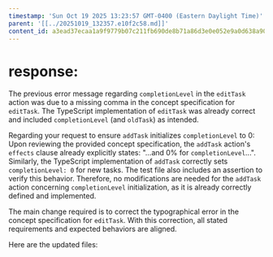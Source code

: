 ```yaml
---
timestamp: 'Sun Oct 19 2025 13:23:57 GMT-0400 (Eastern Daylight Time)'
parent: '[[../20251019_132357.e10f2c58.md]]'
content_id: a3ead37ecaa1a9f9779b07c211fb690de8b71a86d3e0e052e9a0d638a90ee3d3
---
```


# response:

The previous error message regarding `completionLevel` in the `editTask` action was due to a missing comma in the concept specification for `editTask`. The TypeScript implementation of `editTask` was already correct and included `completionLevel` (and `oldTask`) as intended.

Regarding your request to ensure `addTask` initializes `completionLevel` to 0:
Upon reviewing the provided concept specification, the `addTask` action's `effects` clause already explicitly states: "...and 0% for `completionLevel`...". Similarly, the TypeScript implementation of `addTask` correctly sets `completionLevel: 0` for new tasks. The test file also includes an assertion to verify this behavior. Therefore, no modifications are needed for the `addTask` action concerning `completionLevel` initialization, as it is already correctly defined and implemented.

The main change required is to correct the typographical error in the concept specification for `editTask`. With this correction, all stated requirements and expected behaviors are aligned.

Here are the updated files:
